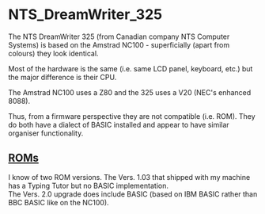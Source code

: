 # NTS_DreamWriter_325
The NTS DreamWriter 325 (from Canadian company NTS Computer Systems) is based on the Amstrad NC100 - superficially (apart from colours) they look identical. <br>

Most of the hardware is the same (i.e. same LCD panel, keyboard, etc.) but the major difference is their CPU.<br>

The Amstrad NC100 uses a Z80 and the 325 uses a V20 (NEC's enhanced 8088). <br>

Thus, from a firmware perspective they are not compatible (i.e. ROM).  They do both have a dialect of BASIC installed and appear to have similar organiser functionality.<br>

## [ROMs](ROM)
I know of two ROM versions.  The Vers. 1.03 that shipped with my machine has a Typing Tutor but no BASIC implementation.<br>
The Vers. 2.0 upgrade does include BASIC (based on IBM BASIC rather than BBC BASIC like on the NC100).
